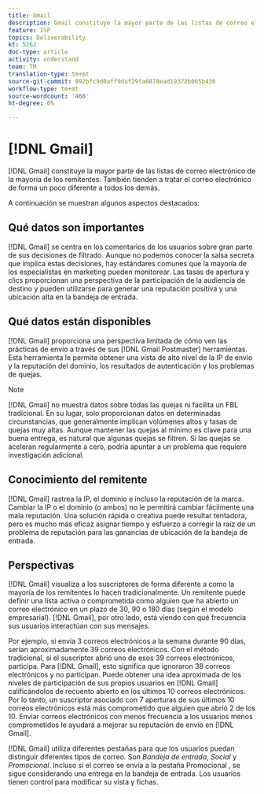 ```yaml
---
title: Gmail
description: Gmail constituye la mayor parte de las listas de correo electrónico de la mayoría de los remitentes. También tienden a tratar el correo electrónico de forma un poco diferente a todos los demás.
feature: ISP
topics: Deliverability
kt: 5262
doc-type: article
activity: understand
team: TM
translation-type: tm+mt
source-git-commit: 992bfc9d0aff9daf29fa6878ead19372b065b436
workflow-type: tm+mt
source-wordcount: '460'
ht-degree: 0%

---
```



# [!DNL Gmail]

[!DNL Gmail] constituye la mayor parte de las listas de correo electrónico de la mayoría de los remitentes. También tienden a tratar el correo electrónico de forma un poco diferente a todos los demás.

A continuación se muestran algunos aspectos destacados:

## Qué datos son importantes

[!DNL Gmail] se centra en los comentarios de los usuarios sobre gran parte de sus decisiones de filtrado. Aunque no podemos conocer la salsa secreta que implica estas decisiones, hay estándares comunes que la mayoría de los especialistas en marketing pueden monitorear. Las tasas de apertura y clics proporcionan una perspectiva de la participación de la audiencia de destino y pueden utilizarse para generar una reputación positiva y una ubicación alta en la bandeja de entrada.

## Qué datos están disponibles

[!DNL Gmail] proporciona una perspectiva limitada de cómo ven las prácticas de envío a través de sus  [!DNL Gmail Postmaster] herramientas. Esta herramienta le permite obtener una vista de alto nivel de la IP de envío y la reputación del dominio, los resultados de autenticación y los problemas de quejas.

>[!NOTE]
>
>[!DNL Gmail] no muestra datos sobre todas las quejas ni facilita un FBL tradicional. En su lugar, solo proporcionan datos en determinadas circunstancias, que generalmente implican volúmenes altos y tasas de quejas muy altas. Aunque mantener las quejas al mínimo es clave para una buena entrega, es natural que algunas quejas se filtren. Si las quejas se aceleran regularmente a cero, podría apuntar a un problema que requiere investigación adicional.

## Conocimiento del remitente

[!DNL Gmail] rastrea la IP, el dominio e incluso la reputación de la marca. Cambiar la IP o el dominio (o ambos) no le permitirá cambiar fácilmente una mala reputación. Una solución rápida o creativa puede resultar tentadora, pero es mucho más eficaz asignar tiempo y esfuerzo a corregir la raíz de un problema de reputación para las ganancias de ubicación de la bandeja de entrada.

## Perspectivas

[!DNL Gmail] visualiza a los suscriptores de forma diferente a como la mayoría de los remitentes lo hacen tradicionalmente. Un remitente puede definir una lista activa o comprometida como alguien que ha abierto un correo electrónico en un plazo de 30, 90 o 180 días (según el modelo empresarial). [!DNL Gmail], por otro lado, está viendo con qué frecuencia sus usuarios interactúan con sus mensajes.

Por ejemplo, si envía 3 correos electrónicos a la semana durante 90 días, serían aproximadamente 39 correos electrónicos. Con el método tradicional, si el suscriptor abrió uno de esos 39 correos electrónicos, participa. Para [!DNL Gmail], esto significa que ignoraron 38 correos electrónicos y no participan. Puede obtener una idea aproximada de los niveles de participación de sus propios usuarios en [!DNL Gmail] calificándolos de recuento abierto en los últimos 10 correos electrónicos. Por lo tanto, un suscriptor asociado con 7 aperturas de sus últimos 10 correos electrónicos está más comprometido que alguien que abrió 2 de los 10. Enviar correos electrónicos con menos frecuencia a los usuarios menos comprometidos le ayudará a mejorar su reputación de envío en [!DNL Gmail].

[!DNL Gmail] utiliza diferentes pestañas para que los usuarios puedan distinguir diferentes tipos de correo. Son *Bandeja de entrada*, *Social* y *Promocional*. Incluso si el correo se envía a la pestaña Promocional , se sigue considerando una entrega en la bandeja de entrada. Los usuarios tienen control para modificar su vista y fichas.

